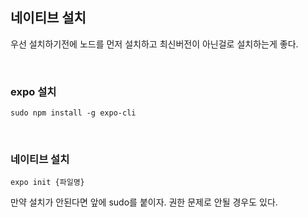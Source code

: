 ## 네이티브 설치

우선 설치하기전에 노드를 먼저 설치하고 최신버전이 아닌걸로 설치하는게 좋다.

<br />

### expo 설치

```
sudo npm install -g expo-cli
```

<br />

### 네이티브 설치

```
expo init {파일명}
```

만약 설치가 안된다면 앞에 sudo를 붙이자. 권한 문제로 안될 경우도 있다.
